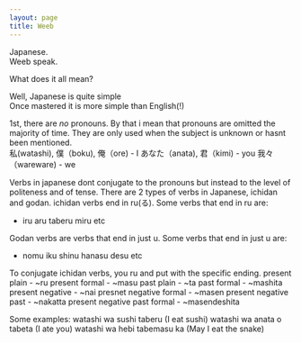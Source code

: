 ```yaml
---
layout: page
title: Weeb
---
```


Japanese.<br>
Weeb speak.<br>

What does it all mean?<br>

Well, Japanese is quite simple<br>
Once mastered it is more simple than English(!)<br>

1st, there are <em>no</em> pronouns. By that i mean that pronouns are omitted the majority of time. They are only used when the subject is unknown or hasnt been mentioned.<br>
私(watashi),  僕（boku), 俺（ore) - I
あなた（anata), 君（kimi) - you
我々（wareware) - we

Verbs in japanese dont conjugate to the pronouns but instead to the level of politeness and of tense. There are 2 types of verbs in Japanese, ichidan and godan. ichidan verbs end in ru(る). Some verbs that end in ru are:
<ul>
<li>
iru
aru
taberu
miru
etc
</li>
</ul>

Godan verbs are verbs that end in just u. Some verbs that end in just u are:
<ul>
<li>
nomu
iku
shinu
hanasu
desu
etc
</li>
</ul>

To conjugate ichidan verbs, you ru and put with the specific ending.
present plain - ~ru
present formal - ~masu
past plain - ~ta
past formal - ~mashita
present negative - ~nai
presnet negative formal - ~masen
present negative past - ~nakatta
present negative past formal - ~masendeshita

Some examples:
watashi wa sushi taberu (I eat sushi)
watashi wa anata o tabeta (I ate you)
watashi wa hebi tabemasu ka (May I eat the snake)
